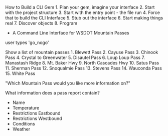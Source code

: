 How to Build a CLI Gem
    1. Plan your gem, imagine your interface
    2. Start with the project structure
    3. Start with the entry point - the file run
    4. Force that to build the CLI Interface
    5. Stub out the interface
    6. Start making things real
    7. Discover objects
    8. Program


- A Command Line Interface for WSDOT Mountain Passes

user types 'go_nogo'

Show a list of mountain passes
    1. Blewett Pass
    2. Cayuse Pass
    3. Chinook Pass
    4. Crystal to Greenwater
    5. Disautel Pass
    6. Loup Loup Pass
    7. Manastash Ridge
    8. Mt. Baker Hwy
    9. North Cascades Hwy
    10. Satus Pass
    11. Sherman Pass
    12. Snoqualmie Pass
    13. Stevens Pass
    14. Wauconda Pass
    15. White Pass

"Which Mountain Pass would you like more information on?"

What information does a pass report contain?
 - Name
 - Temperature
 - Restrictions Eastbound
 - Restrictions Westbound
 - Conditions
 - Weather